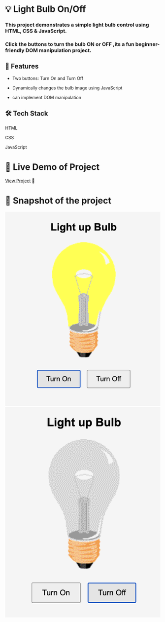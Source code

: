 
# 💡 Light Bulb On/Off

### This project demonstrates a simple light bulb control using HTML, CSS & JavaScript.

### Click the buttons to turn the bulb ON or OFF ,its a fun beginner-friendly DOM manipulation project.

## 📌 Features

- Two buttons: Turn On and Turn Off

- Dynamically changes the bulb image using JavaScript

- can implement DOM manipulation

## 🛠️ Tech Stack

HTML

CSS

JavaScript

# 🔗 Live Demo of Project
[View Project](https://vermillion-sunflower-21bf22.netlify.app/) 🚀 

# 📸 Snapshot of the project
<p align ="center">
  <img src="img1.png" alt="this is snapshot of the project" width="600">
  <img src="img2.png" alt="this is snapshot of the project" width="600">
</p>
